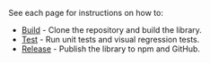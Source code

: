 See each page for instructions on how to:

- [Build](./Build.md) - Clone the repository and build the library.
- [Test](./Test.md) - Run unit tests and visual regression tests.
- [Release](./Release.md) - Publish the library to npm and GitHub.
